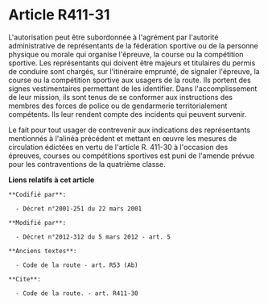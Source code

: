 # Article R411-31

L'autorisation peut être subordonnée à l'agrément par l'autorité administrative de représentants de la fédération sportive ou
de la personne physique ou morale qui organise l'épreuve, la course ou la compétition sportive. Les représentants qui doivent
être majeurs et titulaires du permis de conduire sont chargés, sur l'itinéraire emprunté, de signaler l'épreuve, la course ou
la compétition sportive aux usagers de la route. Ils portent des signes vestimentaires permettant de les identifier. Dans
l'accomplissement de leur mission, ils sont tenus de se conformer aux instructions des membres des forces de police ou de
gendarmerie territorialement compétents. Ils leur rendent compte des incidents qui peuvent survenir. 

Le fait pour tout usager de contrevenir aux indications des représentants mentionnés à l'alinéa précédent et mettant en œuvre
les mesures de circulation édictées en vertu de l'article R. 411-30 à l'occasion des épreuves, courses ou compétitions
sportives est puni de l'amende prévue pour les contraventions de la quatrième classe.

**Liens relatifs à cet article**

	**Codifié par**:

	  - Décret n°2001-251 du 22 mars 2001

	**Modifié par**:

	  - Décret n°2012-312 du 5 mars 2012 - art. 5

	**Anciens textes**:

	  - Code de la route - art. R53 (Ab)

	**Cite**:

	  - Code de la route. - art. R411-30
